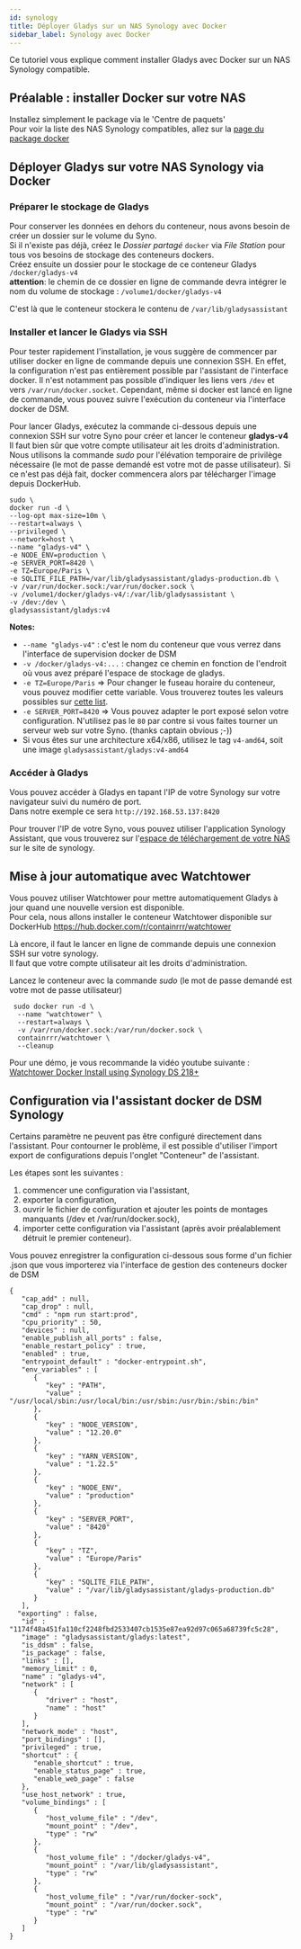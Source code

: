 ```yaml
---
id: synology
title: Déployer Gladys sur un NAS Synology avec Docker
sidebar_label: Synology avec Docker
---
```



Ce tutoriel vous explique comment installer Gladys avec Docker sur un NAS Synology compatible.

## Préalable : installer Docker sur votre NAS 

Installez simplement le package via le 'Centre de paquets'  
Pour voir la liste des NAS Synology compatibles, allez sur la [page du package docker](https://www.synology.com/fr-fr/dsm/packages/Docker)



## Déployer Gladys sur votre NAS Synology via Docker

### Préparer le stockage de Gladys

Pour conserver les données en dehors du conteneur, nous avons besoin de créer un dossier sur le volume du Syno.  
Si il n'existe pas déjà, créez le *Dossier partagé* `docker` via *File Station* pour tous vos besoins de stockage des conteneurs dockers.  
Créez ensuite un dossier pour le stockage de ce conteneur Gladys ```/docker/gladys-v4```  
**attention**: le chemin de ce dossier en ligne de commande devra intégrer le nom du volume de stockage : `/volume1/docker/gladys-v4`

C'est là que le conteneur stockera le contenu de  `/var/lib/gladysassistant`  


### Installer et lancer le Gladys via SSH

Pour tester rapidement l'installation, je vous suggère de commencer par utiliser docker en ligne de commande depuis une connexion SSH. En effet, la configuration n'est pas entièrement possible par l'assistant de l'interface docker. Il n'est notamment pas possible d'indiquer les liens vers `/dev` et vers `/var/run/docker.socket`. 
Cependant, même si docker est lancé en ligne de commande, vous pouvez suivre l'exécution du conteneur via l'interface docker de DSM. 

Pour lancer Gladys, exécutez la commande ci-dessous depuis une connexion SSH sur votre Syno pour créer et lancer le conteneur **gladys-v4**  
Il faut bien sûr que votre compte utilisateur ait les droits d'administration. Nous utilisons la commande *sudo* pour l'élévation temporaire de privilège nécessaire (le mot de passe demandé est votre mot de passe utilisateur).
Si ce n'est pas déjà fait, docker commencera alors par télécharger l'image depuis DockerHub.  

```
sudo \
docker run -d \
--log-opt max-size=10m \
--restart=always \
--privileged \
--network=host \
--name "gladys-v4" \
-e NODE_ENV=production \
-e SERVER_PORT=8420 \
-e TZ=Europe/Paris \
-e SQLITE_FILE_PATH=/var/lib/gladysassistant/gladys-production.db \
-v /var/run/docker.sock:/var/run/docker.sock \
-v /volume1/docker/gladys-v4/:/var/lib/gladysassistant \
-v /dev:/dev \
gladysassistant/gladys:v4
```

**Notes:**

- `--name "gladys-v4"` : c'est le nom du conteneur que vous verrez dans l'interface de supervision docker de DSM
- `-v /docker/gladys-v4:...` : changez ce chemin en fonction de l'endroit où vous avez préparé l'espace de stockage de gladys.
- `-e TZ=Europe/Paris` => Pour changer le fuseau horaire du conteneur, vous pouvez modifier cette variable. Vous trouverez toutes les valeurs possibles sur [cette list](https://en.wikipedia.org/wiki/List_of_tz_database_time_zones).
- `-e SERVER_PORT=8420` => Vous pouvez adapter le port exposé selon votre configuration. N'utilisez pas le `80` par contre si vous faites tourner un serveur web sur votre Syno. (thanks captain obvious ;-))
- Si vous êtes sur une architecture x64/x86, utilisez le tag `v4-amd64`, soit une image `gladysassistant/gladys:v4-amd64`

### Accéder à Gladys

Vous pouvez accéder à Gladys en tapant l'IP de votre Synology sur votre navigateur suivi du numéro de port.  
Dans notre exemple ce sera `http://192.168.53.137:8420`

Pour trouver l'IP de votre Syno, vous pouvez utiliser l'application Synology Assistant, que vous trouverez sur l'[espace de téléchargement de votre NAS](https://www.synology.com/en-sg/support/download/DS218+#utilities) sur le site de synology.




## Mise à jour automatique avec Watchtower

Vous pouvez utiliser Watchtower pour mettre automatiquement Gladys à jour quand une nouvelle version est disponible.  
Pour cela, nous allons installer le conteneur Watchtower disponible sur DockerHub https://hub.docker.com/r/containrrr/watchtower

Là encore, il faut le lancer en ligne de commande depuis une connexion SSH sur votre synology.  
Il faut que votre compte utilisateur ait les droits d'administration.  

Lancez le conteneur avec la commande *sudo* (le mot de passe demandé est votre mot de passe utilisateur)

```
 sudo docker run -d \
  --name "watchtower" \
  --restart=always \
  -v /var/run/docker.sock:/var/run/docker.sock \
  containrrr/watchtower \
  --cleanup
```
Pour une démo, je vous recommande la vidéo youtube suivante : [Watchtower Docker Install using Synology DS 218+](https://www.youtube.com/watch?v=1YLZfIr4F5I)


## Configuration via l'assistant docker de DSM Synology
Certains paramètre ne peuvent pas être configuré directement dans l'assistant. Pour contourner le problème, il est possible d'utiliser l'import export de configurations depuis l'onglet "Conteneur" de l'assistant.

Les étapes sont les suivantes : 
1. commencer une configuration via l'assistant,
2. exporter la configuration,
3. ouvrir le fichier de configuration et ajouter les points de montages manquants (/dev et /var/run/docker.sock),
4. importer cette configuration via l'assistant (après avoir préalablement détruit le premier conteneur).

Vous pouvez enregistrer la configuration ci-dessous sous forme d'un fichier .json que vous importerez via l'interface de gestion des conteneurs docker de DSM
```
{
   "cap_add" : null,
   "cap_drop" : null,
   "cmd" : "npm run start:prod",
   "cpu_priority" : 50,
   "devices" : null,
   "enable_publish_all_ports" : false,
   "enable_restart_policy" : true,
   "enabled" : true,
   "entrypoint_default" : "docker-entrypoint.sh",
   "env_variables" : [
      {
         "key" : "PATH",
         "value" : "/usr/local/sbin:/usr/local/bin:/usr/sbin:/usr/bin:/sbin:/bin"
      },
      {
         "key" : "NODE_VERSION",
         "value" : "12.20.0"
      },
      {
         "key" : "YARN_VERSION",
         "value" : "1.22.5"
      },
      {
         "key" : "NODE_ENV",
         "value" : "production"
      },
      {
         "key" : "SERVER_PORT",
         "value" : "8420"
      },
      {
         "key" : "TZ",
         "value" : "Europe/Paris"
      },
      {
         "key" : "SQLITE_FILE_PATH",
         "value" : "/var/lib/gladysassistant/gladys-production.db"
      }
   ],
  "exporting" : false,
   "id" : "1174f48a451fa110cf2248fbd2533407cb1535e87ea92d97c065a68739fc5c28",
   "image" : "gladysassistant/gladys:latest",
   "is_ddsm" : false,
   "is_package" : false,
   "links" : [],
   "memory_limit" : 0,
   "name" : "gladys-v4",
   "network" : [
      {
         "driver" : "host",
         "name" : "host"
      }
   ],
   "network_mode" : "host",
   "port_bindings" : [],
   "privileged" : true,
   "shortcut" : {
      "enable_shortcut" : true,
      "enable_status_page" : true,
      "enable_web_page" : false
   },
   "use_host_network" : true,
   "volume_bindings" : [
      {
         "host_volume_file" : "/dev",
         "mount_point" : "/dev",
         "type" : "rw"
      },
      {
         "host_volume_file" : "/docker/gladys-v4",
         "mount_point" : "/var/lib/gladysassistant",
         "type" : "rw"
      },
      {
         "host_volume_file" : "/var/run/docker-sock",
         "mount_point" : "/var/run/docker.sock",
         "type" : "rw"
      }
   ]
}

```
